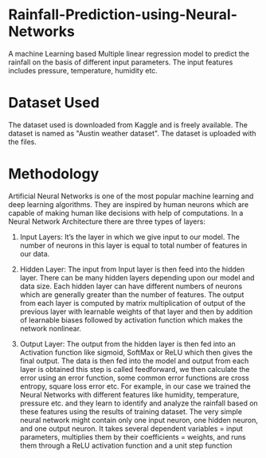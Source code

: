 
# Rainfall-Prediction-using-Neural-Networks
A machine Learning based Multiple linear regression model to predict the rainfall on the basis of different input parameters. The input features includes pressure, temperature, humidity etc.  

# Dataset Used
The dataset used is downloaded from Kaggle and is freely available. The dataset is named as "Austin weather dataset". The dataset is uploaded with the files.

# Methodology
Artificial Neural Networks is one of the most popular machine learning and deep
learning algorithms. They are inspired by human neurons which are capable of making
human like decisions with help of computations. In a Neural Network Architecture there
are three types of layers:

1. Input Layers: It’s the layer in which we give input to our model. The number of
neurons in this layer is equal to total number of features in our data.

2. Hidden Layer: The input from Input layer is then feed into the hidden layer. There can
be many hidden layers depending upon our model and data size. Each hidden layer can
have different numbers of neurons which are generally greater than the number of
features. The output from each layer is computed by matrix multiplication of output of
the previous layer with learnable weights of that layer and then by addition of learnable
biases followed by activation function which makes the network nonlinear.

3. Output Layer: The output from the hidden layer is then fed into an Activation
function like sigmoid, SoftMax or ReLU which then gives the final output.
The data is then fed into the model and output from each layer is obtained this step is
called feedforward, we then calculate the error using an error function, some common
error functions are cross entropy, square loss error etc.
For example, in our case we trained the Neural Networks with different features like
humidity, temperature, pressure etc. and they learn to identify and analyze the rainfall
based on these features using the results of training dataset. The very simple neural
network might contain only one input neuron, one hidden neuron, and one output neuron.
It takes several dependent variables = input parameters, multiplies them by their
coefficients = weights, and runs them through a ReLU activation function and a unit step
function
